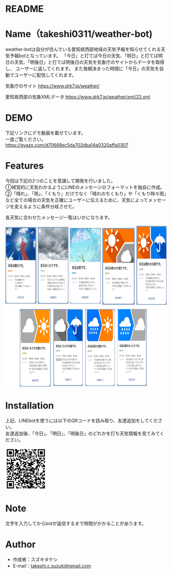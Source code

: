 # README

# Name（takeshi0311/weather-bot)
weather-botは自分が住んでいる愛知県西部地域の天気予報を知らせてくれる天気予報botとなっています。
「今日」と打てば今日の天気、「明日」と打てば明日の天気、「明後日」と打てば明後日の天気を気象庁のサイトからデータを取得し、
ユーザーに返してくれます。
また毎朝決まった時間に「今日」の天気を自動でユーザーに配信してくれます。
 
気象庁のサイト
https://www.drk7.jp/weather/

愛知県西部の気象XMLデータ
https://www.drk7.jp/weather/xml/23.xml

# DEMO
下記リンクにデモ動画を載せています。<br>
一度ご覧ください。<br>
 https://gyazo.com/d70668ec5da702dba14a0320affa0307
 
# Features
 今回は下記の2つのことを意識して開発を行いました。<br>
 ①視覚的に天気わかるようにLINEのメッセージのフォーマットを独自に作成。<br>
 ②「晴れ」、「雨」、「くもり」だけでなく「晴れのちくもり」や「くもり時々雨」など全ての場合の天気を正確にユーザーに伝えるために、天気によってメッセージを変えるように条件分岐させた。

各天気に合わせたメッセージ一覧はいかになります。<br><br>
<img border="0" src="https://github.com/takeshi0311/weather-bot/blob/master/images/%E5%A4%A9%E6%B0%97%E4%B8%80%E8%A6%A7.png" width="800" height="500" alt="天気メッセージ一覧">
 
 
# Installation
 上記、LINEbotを使うには以下のQRコードを読み取り、友達追加をしてください。<br>
 友達追加後、「今日」、「明日」、「明後日」のどれかを打ち天気情報を見てみてください。<br><br>
 <img border="0" src="https://github.com/takeshi0311/weather-bot/blob/master/images/%E5%A4%A9%E6%B0%97%E4%BA%88%E5%A0%B1botQR.png" width="128" height="128" alt="QRコード">
 
# Note
 
文字を入力してからbotが返信するまで時間がかかることがあります。
 
# Author
 
* 作成者：スズキタケシ
* E-mail：takeshi.c.suzuki@gmail.com
 
